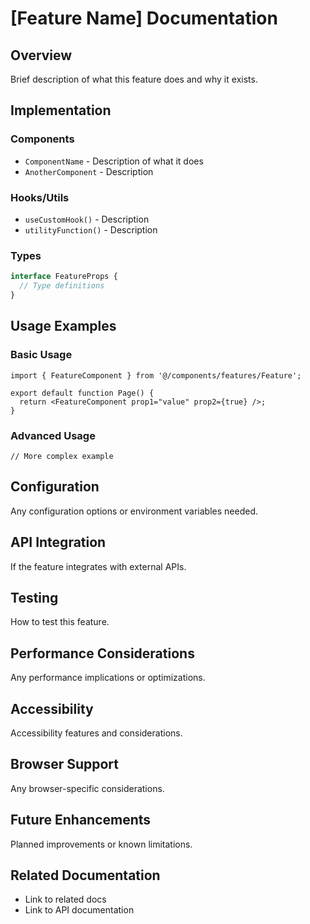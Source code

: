 # [Feature Name] Documentation

## **Overview**

Brief description of what this feature does and why it exists.

## **Implementation**

### **Components**

- `ComponentName` - Description of what it does
- `AnotherComponent` - Description

### **Hooks/Utils**

- `useCustomHook()` - Description
- `utilityFunction()` - Description

### **Types**

```typescript
interface FeatureProps {
  // Type definitions
}
```

## **Usage Examples**

### **Basic Usage**

```tsx
import { FeatureComponent } from '@/components/features/Feature';

export default function Page() {
  return <FeatureComponent prop1="value" prop2={true} />;
}
```

### **Advanced Usage**

```tsx
// More complex example
```

## **Configuration**

Any configuration options or environment variables needed.

## **API Integration**

If the feature integrates with external APIs.

## **Testing**

How to test this feature.

## **Performance Considerations**

Any performance implications or optimizations.

## **Accessibility**

Accessibility features and considerations.

## **Browser Support**

Any browser-specific considerations.

## **Future Enhancements**

Planned improvements or known limitations.

## **Related Documentation**

- Link to related docs
- Link to API documentation
